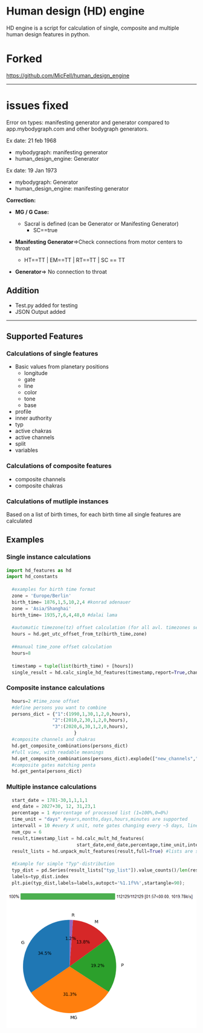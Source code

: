 
# Human design (HD) engine 
HD engine is a script for calculation of single, composite and multiple human design features in python. 

# Forked
https://github.com/MicFell/human_design_engine




-------------------------------------------
# issues fixed
Error on types: 
manifesting generator and generator compared to app.mybodygraph.com  and other bodygraph generators.

Ex date: 21 feb 1968  
- mybodygraph: manifesting generator
- human_design_engine: Generator

Ex date: 19 Jan 1973
- mybodygraph: Generator
- human_design_engine: manifesting generator

**Correction:**
- **MG / G Case:** 
	- Sacral is defined (can be Generator or Manifesting Generator)
		- SC==true

- **Manifesting Generator**=>Check connections from motor centers to throat
	- HT==TT | EM==TT |  RT==TT |  SC == TT 

- **Generator**=> No connection to throat

## Addition
- Test.py added for testing
- JSON Output added
---------------------------------------------------------------------
## Supported Features
### Calculations of single features
- Basic values from planetary positions
	- longitude
	- gate
	- line
	- color
	- tone
	- base
- profile
- inner authority
- typ
- active chakras
- active channels
- split
- variables

### Calculations of composite features
- composite channels
- composite chakras

### Calculations of mutliple instances
Based on a list of birth times, for each birth time all single features are calculated

## Examples
### Single instance calculations
  ```python
  import hd_features as hd
  import hd_constants

	#examples for birth time format
	zone = 'Europe/Berlin'
	birth_time= 1876,1,5,10,2,4 #konrad adenauer
	zone = 'Asia/Shanghai'
	birth_time= 1935,7,6,4,48,0 #dalai lama

	#automatic timezone(tz) offset calculation (for all avl. timezones see pytz.all_timezones)
	hours = hd.get_utc_offset_from_tz(birth_time,zone)

	##manual time_zone offset calculation
	hours=8

	timestamp = tuple(list(birth_time) + [hours])
	single_result = hd.calc_single_hd_features(timestamp,report=True,channel_meaning=True)
  ```
### Composite instance calculations
  ```python
	hours=2 #time_zone offset
	#define persons you want to combine
	persons_dict = {"1":(1990,1,30,1,2,0,hours),
                   "2":(2010,2,30,1,2,0,hours),
                   "3":(2020,6,30,1,2,0,hours),
				           }
	#composite channels and chakras
	hd.get_composite_combinations(persons_dict)
	#full view, with readable meanings
	hd.get_composite_combinations(persons_dict).explode(["new_channels","new_ch_meaning"])
	#composite gates matching penta 
	hd.get_penta(persons_dict)
  ```
### Multiple instance calculations
  ```python
	start_date = 1781-30,1,1,1,1
	end_date = 2027+30, 12, 31,23,1
	percentage = 1 #percentage of processed list (1=100%,0=0%)
	time_unit = "days" #years,months,days,hours,minutes are supported
	intervall = 10 #every X unit, note gates changing every ~5 days, lines every 0.9 day
	num_cpu = 6
	result,timestamp_list = hd.calc_mult_hd_features(
							start_date,end_date,percentage,time_unit,intervall,num_cpu)
	result_lists = hd.unpack_mult_features(result,full=True) #lists are structured as dict

	#Example for simple "Typ"-distribution
	typ_dist = pd.Series(result_lists["typ_list"]).value_counts()/len(result_lists["typ_list"])
	labels=typ_dist.index
    plt.pie(typ_dist,labels=labels,autopct='%1.1f%%',startangle=90);
  ```
  ![Result](https://github.com/MicFell/human_design_engine/blob/main/result.png)
